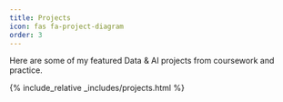 ```yaml
---
title: Projects
icon: fas fa-project-diagram
order: 3
---
```


Here are some of my featured Data & AI projects from coursework and practice.

{% include_relative _includes/projects.html %}

